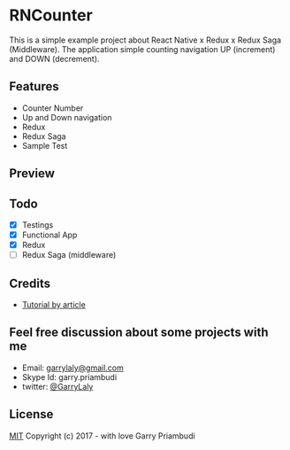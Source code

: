 # RNCounter
This is a simple example project about React Native x Redux x Redux Saga (Middleware). The application simple counting navigation UP (increment) and DOWN (decrement).

## Features
- Counter Number
- Up and Down navigation
- Redux
- Redux Saga
- Sample Test

## Preview

## Todo
- [x] Testings
- [x] Functional App
- [x] Redux
- [ ] Redux Saga (middleware)

## Credits
- [Tutorial by article](http://rants.broonix.ca/getting-started-with-react-native-and-redux/)

## Feel free discussion about some projects with me
- Email: [garrylaly@gmail.com](mailto:garrylaly@gmail.com)
- Skype Id: garry.priambudi
- twitter: [@GarryLaly](https://twitter.com/GarryLaly)

## License
[MIT](http://opensource.org/licenses/MIT)
Copyright (c) 2017 - with love Garry Priambudi
